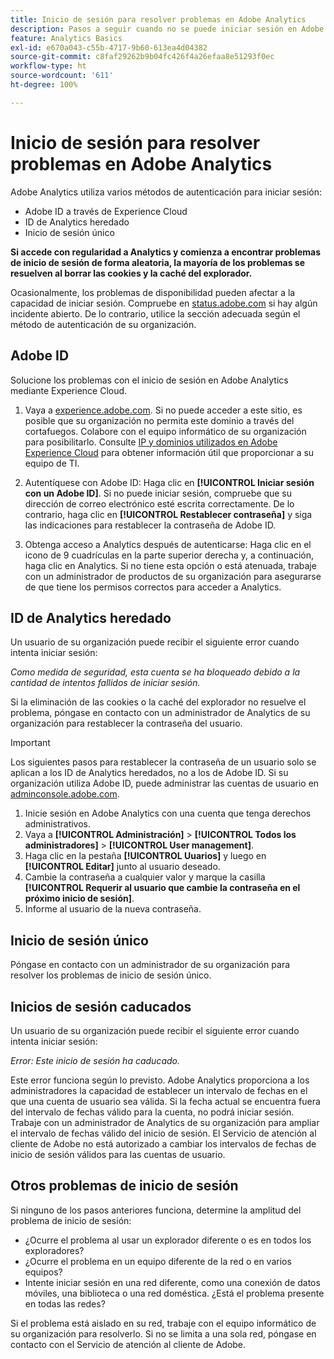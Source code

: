 ```yaml
---
title: Inicio de sesión para resolver problemas en Adobe Analytics
description: Pasos a seguir cuando no se puede iniciar sesión en Adobe Analytics.
feature: Analytics Basics
exl-id: e670a043-c55b-4717-9b60-613ea4d04382
source-git-commit: c8faf29262b9b04fc426f4a26efaa8e51293f0ec
workflow-type: ht
source-wordcount: '611'
ht-degree: 100%

---
```


# Inicio de sesión para resolver problemas en Adobe Analytics

Adobe Analytics utiliza varios métodos de autenticación para iniciar sesión:

* Adobe ID a través de Experience Cloud
* ID de Analytics heredado
* Inicio de sesión único

**Si accede con regularidad a Analytics y comienza a encontrar problemas de inicio de sesión de forma aleatoria, la mayoría de los problemas se resuelven al borrar las cookies y la caché del explorador.**

Ocasionalmente, los problemas de disponibilidad pueden afectar a la capacidad de iniciar sesión. Compruebe en [status.adobe.com](https://status.adobe.com) si hay algún incidente abierto. De lo contrario, utilice la sección adecuada según el método de autenticación de su organización.

## Adobe ID

Solucione los problemas con el inicio de sesión en Adobe Analytics mediante Experience Cloud.

1. Vaya a [experience.adobe.com](https://experience.adobe.com). Si no puede acceder a este sitio, es posible que su organización no permita este dominio a través del cortafuegos. Colabore con el equipo informático de su organización para posibilitarlo. Consulte [IP y dominios utilizados en Adobe Experience Cloud](https://helpx.adobe.com/es/analytics/kb/adobe-ip-addresses.html) para obtener información útil que proporcionar a su equipo de TI.

2. Autentíquese con Adobe ID: Haga clic en **[!UICONTROL Iniciar sesión con un Adobe ID]**. Si no puede iniciar sesión, compruebe que su dirección de correo electrónico esté escrita correctamente. De lo contrario, haga clic en **[!UICONTROL Restablecer contraseña]** y siga las indicaciones para restablecer la contraseña de Adobe ID.

3. Obtenga acceso a Analytics después de autenticarse: Haga clic en el icono de 9 cuadrículas en la parte superior derecha y, a continuación, haga clic en Analytics. Si no tiene esta opción o está atenuada, trabaje con un administrador de productos de su organización para asegurarse de que tiene los permisos correctos para acceder a Analytics.

## ID de Analytics heredado

Un usuario de su organización puede recibir el siguiente error cuando intenta iniciar sesión:

*Como medida de seguridad, esta cuenta se ha bloqueado debido a la cantidad de intentos fallidos de iniciar sesión.*

Si la eliminación de las cookies o la caché del explorador no resuelve el problema, póngase en contacto con un administrador de Analytics de su organización para restablecer la contraseña del usuario.

>[!IMPORTANT]
>
>Los siguientes pasos para restablecer la contraseña de un usuario solo se aplican a los ID de Analytics heredados, no a los de Adobe ID. Si su organización utiliza Adobe ID, puede administrar las cuentas de usuario en [adminconsole.adobe.com](https://adminconsole.adobe.com).

1. Inicie sesión en Adobe Analytics con una cuenta que tenga derechos administrativos.
2. Vaya a **[!UICONTROL Administración]** > **[!UICONTROL Todos los administradores]** > **[!UICONTROL User management]**.
3. Haga clic en la pestaña **[!UICONTROL Uuarios]** y luego en **[!UICONTROL Editar]** junto al usuario deseado.
4. Cambie la contraseña a cualquier valor y marque la casilla **[!UICONTROL Requerir al usuario que cambie la contraseña en el próximo inicio de sesión]**.
5. Informe al usuario de la nueva contraseña.

## Inicio de sesión único

Póngase en contacto con un administrador de su organización para resolver los problemas de inicio de sesión único.

## Inicios de sesión caducados

Un usuario de su organización puede recibir el siguiente error cuando intenta iniciar sesión:

*Error: Este inicio de sesión ha caducado.*

Este error funciona según lo previsto. Adobe Analytics proporciona a los administradores la capacidad de establecer un intervalo de fechas en el que una cuenta de usuario sea válida. Si la fecha actual se encuentra fuera del intervalo de fechas válido para la cuenta, no podrá iniciar sesión. Trabaje con un administrador de Analytics de su organización para ampliar el intervalo de fechas válido del inicio de sesión. El Servicio de atención al cliente de Adobe no está autorizado a cambiar los intervalos de fechas de inicio de sesión válidos para las cuentas de usuario.

## Otros problemas de inicio de sesión

Si ninguno de los pasos anteriores funciona, determine la amplitud del problema de inicio de sesión:

* ¿Ocurre el problema al usar un explorador diferente o es en todos los exploradores?
* ¿Ocurre el problema en un equipo diferente de la red o en varios equipos?
* Intente iniciar sesión en una red diferente, como una conexión de datos móviles, una biblioteca o una red doméstica. ¿Está el problema presente en todas las redes?

Si el problema está aislado en su red, trabaje con el equipo informático de su organización para resolverlo. Si no se limita a una sola red, póngase en contacto con el Servicio de atención al cliente de Adobe.
